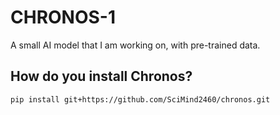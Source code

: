 # CHRONOS-1
A small AI model that I am working on, with pre-trained data.


## How do you install Chronos?
```bash
pip install git+https://github.com/SciMind2460/chronos.git
```
